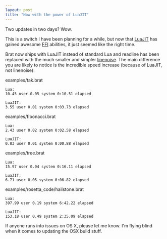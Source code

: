 ```yaml
---
layout: post
title: "Now with the power of LuaJIT"
---
```


Two updates in two days? Wow.

This is a switch I have been planning for a while, but now that [LuaJIT](http://luajit.org/) has gained awesome [FFI](http://article.gmane.org/gmane.comp.lang.lua.general/74072) abilities, it just seemed like the right time.

Brat now ships with LuaJIT instead of standard Lua and readline has been replaced with the much smaller and simpler [linenoise](https://github.com/antirez/linenoise/). The main difference you are likely to notice is the incredible speed increase (because of LuaJIT, not linenoise):

examples/tak.brat

    Lua:
    10.45 user 0.05 system 0:10.51 elapsed

    LuaJIT:
    3.55 user 0.01 system 0:03.73 elapsed


examples/fibonacci.brat

    Lua:
    2.43 user 0.02 system 0:02.58 elapsed

    LuaJIT:
    0.83 user 0.01 system 0:00.88 elapsed


examples/tree.brat

    Lua:
    15.97 user 0.04 system 0:16.11 elapsed

    LuaJIT:
    6.71 user 0.05 system 0:06.82 elapsed


examples/rosetta_code/hailstone.brat

    Lua:
    397.99 user 0.19 system 6:42.22 elapsed

    LuaJIT:
    153.18 user 0.49 system 2:35.09 elapsed


If anyone runs into issues on OS X, please let me know. I'm flying blind when it comes to updating the OSX build stuff.
